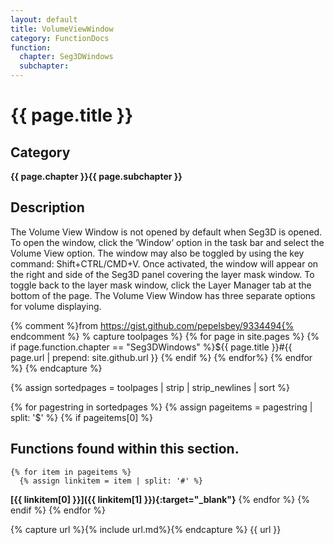 ```yaml
---
layout: default
title: VolumeViewWindow
category: FunctionDocs 
function: 
  chapter: Seg3DWindows
  subchapter: 
---
```


# {{ page.title }} 

## Category

**{{ page.chapter }}{{ page.subchapter }}**

## Description

The Volume View Window is not opened by default when Seg3D is opened. To open the window, click the ’Window’ option in the task bar and select the Volume View option. The window may also be toggled by using the key command: Shift+CTRL/CMD+V. Once activated, the window will appear on the right and side of the Seg3D panel covering the layer mask window. To toggle back to the layer mask window, click the Layer Manager tab at the bottom of the page. The Volume View Window has three separate options for volume displaying.

{% comment %}from https://gist.github.com/pepelsbey/9334494{% endcomment %}
% capture toolpages %}
    {% for page in site.pages %}
      {% if page.function.chapter == "Seg3DWindows" %}${{ page.title }}#{{ page.url | prepend: site.github.url }}
      {% endif %}
    {% endfor%}
  {% endfor %}
{% endcapture %}

{% assign sortedpages = toolpages | strip | strip_newlines | sort %}

{% for pagestring in sortedpages %}
  {% assign pageitems = pagestring | split: '$' %}
  {% if pageitems[0] %}
## Functions found within this section. 
    {% for item in pageitems %}
      {% assign linkitem = item | split: '#' %}
**[{{ linkitem[0] }}]({{ linkitem[1] }}){:target="_blank"}**
    {% endfor %}
  {% endif %}
{% endfor %}

{% capture url %}{% include url.md%}{% endcapture %}
{{ url }}

